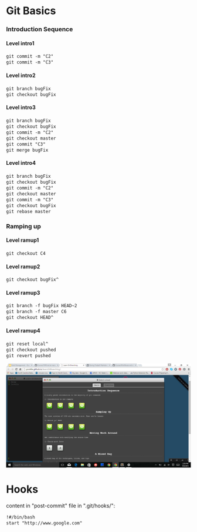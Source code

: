 # Git Basics #
### Introduction Sequence ###
#### Level intro1 ####
	
	git commit -m "C2"
	git commit -m "C3"

#### Level intro2 ####
	
	git branch bugFix
	git checkout bugFix

#### Level intro3 ####
	
	git branch bugFix
	git checkout bugFix
	git commit -m "C2"
	git checkout master
	git commit "C3"
	git merge bugFix

#### Level intro4 ####
	
	git branch bugFix
	git checkout bugFix
	git commit -m "C2"
	git checkout master
	git commit -m "C3"
	git checkout bugFix
	git rebase master

### Ramping up ###
#### Level ramup1 ####
	
	git checkout C4

#### Level ramup2 ####
	
	git checkout bugFix^

#### Level ramup3 ####
	
	git branch -f bugFix HEAD~2
	git branch -f master C6
	git checkout HEAD^

#### Level ramup4 ####
	
	git reset local^
	git checkout pushed
	git revert pushed

![Git Basics](/HW/HW0-git-basics.png)

# Hooks #
content in "post-commit" file in ".git/hooks/":

	!#/bin/bash
	start "http://www.google.com"
